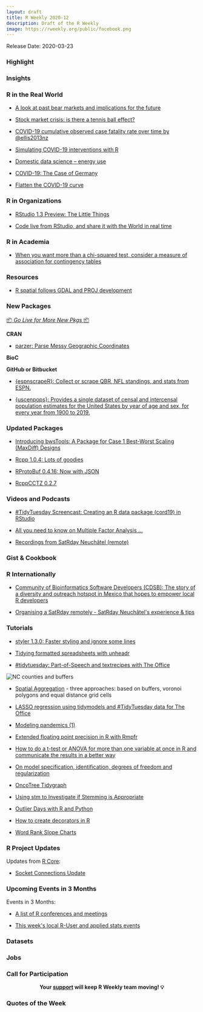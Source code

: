 ```yaml
---
layout: draft
title: R Weekly 2020-12
description: Draft of the R Weekly
image: https://rweekly.org/public/facebook.png
---
```


Release Date: 2020-03-23

###  Highlight



### Insights



### R in the Real World

+ [A look at past bear markets and implications for the future](https://databasedinvesting.blogspot.com/2020/03/a-look-at-past-bear-markets-and.html)

+ [Stock market crisis: is there a tennis ball effect?](https://firstdifferences.com/2020/03/16/stock-market-crisis-is-there-a-tennis-ball-effect/)

+ [COVID-19 cumulative observed case fatality rate over time by @ellis2013nz](http://freerangestats.info/blog/2020/03/17/covid19-cfr)

+ [Simulating COVID-19 interventions with R](https://rviews.rstudio.com/2020/03/19/simulating-covid-19-interventions-with-r/)

+ [Domestic data science – energy use](https://scottishsnow.wordpress.com/2020/03/20/domestic-ds-energy-use/)

+ [COVID-19: The Case of Germany](https://blog.ephorie.de/covid-19-the-case-of-germany)

+ [Flatten the COVID-19 curve](http://staff.math.su.se/hoehle/blog/2020/03/16/flatteningthecurve.html)

###  R in Organizations

+ [RStudio 1.3 Preview: The Little Things](https://blog.rstudio.com/2020/03/17/rstudio-1-3-the-little-things/)

+ [Code live from RStudio, and share it with the World in real time](https://bitsandbricks.github.io/post/code-live-from-rstudio-and-share-it-with-the-world-in-real-time/)

###  R in Academia

+ [When you want more than a chi-squared test, consider a measure of association for contingency tables](https://www.rdatagen.net/post/when-a-chi-squared-statistic-is-not-enough-a-measure-of-association-for-contingency-tables/)

###  Resources

+ [R spatial follows GDAL and PROJ development](https://www.r-spatial.org//r/2020/03/17/wkt.html)

###  New Packages

<p class="added-hostname"><a href="https://rweekly.org/live" target="_blank" class="externalLink">📦 <i>Go Live for More New Pkgs</i> 📦</a></p>

**CRAN**

+ [parzer: Parse Messy Geographic Coordinates](https://ropensci.org/technotes/2020/03/19/parzer/)

**BioC**

**GitHub or Bitbucket**

+ [{espnscrapeR}: Collect or scrape QBR, NFL standings, and stats from ESPN.](https://jthomasmock.github.io/espnscrapeR/)

+ [{uscenpops}: Provides a single dataset of censal and intercensal population estimates for the United States by year of age and sex, for every year from 1900 to 2019.](https://kieranhealy.org/blog/archives/2020/03/15/u.s.-census-counts-data/)

### Updated Packages

+ [Introducing bwsTools: A Package for Case 1 Best-Worst Scaling (MaxDiff) Designs](https://www.markhw.com/blog/bwstools-intro)

+ [Rcpp 1.0.4: Lots of goodies](http://dirk.eddelbuettel.com/blog/2020/03/17#rcpp_1.0.4)

+ [RProtoBuf 0.4.16: Now with JSON](http://dirk.eddelbuettel.com/blog/2020/03/19#rprotobuf_0.4.16)

+ [RcppCCTZ 0.2.7](http://dirk.eddelbuettel.com/blog/2020/03/18#rcppcctz_0.2.7)

###  Videos and Podcasts

+ [#TidyTuesday Screencast: Creating an R data package (cord19) in RStudio](https://www.youtube.com/watch?v=F4oUJp76KUY)

+ [All you need to know on Multiple Factor Analysis …](https://francoishusson.wordpress.com/2020/03/16/all-you-need-to-know-on-multiple-factor-analysis/)

+ [Recordings from SatRday Neuchâtel (remote)](https://www.youtube.com/channel/UC7VV1Ix1-8jncW7hTRZ50bg)


### Gist & Cookbook



### R Internationally

+ [Community of Bioinformatics Software Developers (CDSB): The story of a diversity and outreach hotspot in Mexico that hopes to empower local R developers](https://www.r-consortium.org/blog/2020/03/18/cdsb-diversity-and-outreach-hotspot-in-mexico)

+ [Organising a SatRday remotely - SatRday Neuchâtel's experience & tips](https://docs.google.com/document/d/1ZXmwVibQKtfCY_HiB49-OhQL-yKhUS9YD9yeMQZH88E/edit#)

###  Tutorials

+ [styler 1.3.0: Faster styling and ignore some lines](https://lorenzwalthert.netlify.com/post/styler-1-3-0/)

+ [Tidying formatted spreadsheets with unheadr](https://luisdva.github.io/rstats/unheadr-cat/)

+ [#tidytuesday: Part-of-Speech and textrecipes with The Office](https://www.hvitfeldt.me/blog/tidytuesday-pos-textrecipes-the-office/)

![NC counties and buffers](https://www.jla-data.net/ENG/2020-02-12-spatial-aggregation_files/figure-html/prusecik-buffers-raw-1.png)

+ [Spatial Aggregation](https://www.jla-data.net/eng/spatial-aggregation/) - three approaches: based on buffers, voronoi polygons and equal distance grid cells

+ [LASSO regression using tidymodels and #TidyTuesday data for The Office](https://juliasilge.com/blog/lasso-the-office/)

+ [Modeling pandemics (1)](https://freakonometrics.hypotheses.org/60482)

+ [Extended floating point precision in R with Rmpfr](https://statisticaloddsandends.wordpress.com/2020/03/19/extended-floating-point-precision-in-r-with-rmpfr/)

+ [How to do a t-test or ANOVA for more than one variable at once in R and communicate the results in a better way](https://www.statsandr.com/blog/how-to-do-a-t-test-or-anova-for-many-variables-at-once-in-r-and-communicate-the-results-in-a-better-way/)

+ [On model specification, identification, degrees of freedom and regularization](https://thierrymoudiki.github.io/blog/2020/03/20/r/misc/esgtoolkit-2)

+ [OncoTree Tidygraph](https://joshuacook.netlify.com/post/tidygraph-oncotree/)

+ [Using stm to Investigate if Stemming is Appropriate](https://www.hvitfeldt.me/blog/stm-stemming/)

+ [Outlier Days with R and Python](https://rviews.rstudio.com/2020/03/16/outlier-days-with-r-and-python/)

+ [How to create decorators in R](https://theautomatic.net/2020/03/17/how-to-create-decorators-in-r/)

+ [Word Rank Slope Charts](https://www.hvitfeldt.me/blog/word-rank-slope-charts/)

<!--<div class="post-more-begin></div><div class="post-more-end"></div>-->

###  R Project Updates

Updates from [R Core](http://developer.r-project.org/blosxom.cgi/R-devel/NEWS):

+ [Socket Connections Update](https://developer.r-project.org/Blog/public/2020/03/17/socket-connections-update/)

###  Upcoming Events in 3 Months

Events in 3 Months:

+ [A list of R conferences and meetings](https://jumpingrivers.github.io/meetingsR/events.html)

+ [This week's local R-User and applied stats events](https://community.rstudio.com/c/irl)



### Datasets

### Jobs




###  Call for Participation


<p class="hide-support added-hostname support-rweekly" style="text-align: center;font-weight: bold;">Your <a class="non-visited externalLink" href="https://www.patreon.com/rweekly" onclick="pas(this)">support</a> will keep R Weekly team moving! 💡</p>

###  Quotes of the Week
